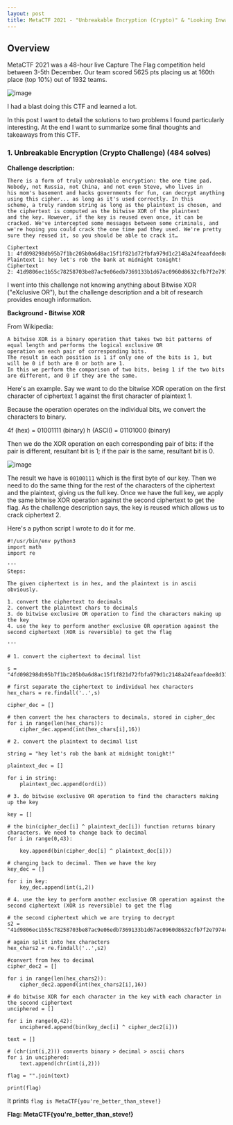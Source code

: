 ```yaml
---
layout: post
title: MetaCTF 2021 - "Unbreakable Encryption (Crypto)" & "Looking Inwards (Web)"
---
```


<h2>Overview</h2>

MetaCTF 2021 was a 48-hour live Capture The Flag competition held between 3-5th December. Our team scored 5625 pts placing us at 160th place (top 10%) out of 1932 teams.

![image](https://user-images.githubusercontent.com/44827973/144802894-8d5c4099-c3d7-4e54-af47-2181c75a2752.png)

I had a blast doing this CTF and learned a lot.

In this post I want to detail the solutions to two problems I found particularly interesting. At the end I want to summarize some final thoughts and takeaways from this CTF.

<h3>1. Unbreakable Encryption (Crypto Challenge) (484 solves)</h3>

<strong>Challenge description:</strong>
```
There is a form of truly unbreakable encryption: the one time pad. Nobody, not Russia, not China, and not even Steve, who lives in
his mom's basement and hacks governments for fun, can decrypt anything using this cipher... as long as it's used correctly. In this
scheme, a truly random string as long as the plaintext is chosen, and the ciphertext is computed as the bitwise XOR of the plaintext
and the key. However, if the key is reused even once, it can be cracked. We've intercepted some messages between some criminals, and
we're hoping you could crack the one time pad they used. We're pretty sure they reused it, so you should be able to crack it…

Ciphertext 1: 4fd098298db95b7f1bc205b0a6d8ac15f1f821d72fbfa979d1c2148a24feaafdee8d3108e8ce29c3ce1291
Plaintext 1: hey let's rob the bank at midnight tonight!
Ciphertext 2: 41d9806ec1b55c78258703be87ac9e06edb7369133b1d67ac0960d8632cfb7f2e7974e0ff3c536c1871b
```

I went into this challenge not knowing anything about Bitwise XOR ("eXclusive OR"), but the challenge description and a bit of research provides enough information.

<strong>Background - Bitwise XOR</strong>

From Wikipedia:

```
A bitwise XOR is a binary operation that takes two bit patterns of equal length and performs the logical exclusive OR
operation on each pair of corresponding bits.
The result in each position is 1 if only one of the bits is 1, but will be 0 if both are 0 or both are 1.
In this we perform the comparison of two bits, being 1 if the two bits are different, and 0 if they are the same.
```

Here's an example. Say we want to do the bitwise XOR operation on the first character of ciphertext 1 against the first character of plaintext 1.

Because the operation operates on the individual bits, we convert the characters to binary.

4f (hex) = 01001111 (binary)
h (ASCII) = 01101000 (binary)

Then we do the XOR operation on each corresponding pair of bits: if the pair is different, resultant bit is 1; if the pair is the same, resultant bit is 0.

![image](https://user-images.githubusercontent.com/44827973/144806787-17cd2b9c-c63b-4e36-8c35-c55fb438eed8.png)

The result we have is `00100111` which is the first byte of our key.
Then we need to do the same thing for the rest of the characters of the ciphertext and the plaintext, giving us the full key.
Once we have the full key, we apply the same bitwise XOR operation against the second ciphertext to get the flag.
As the challenge description says, the key is reused which allows us to crack ciphertext 2.

Here's a python script I wrote to do it for me. 

```
#!/usr/bin/env python3
import math
import re

'''
Steps:

The given ciphertext is in hex, and the plaintext is in ascii obviously.

1. convert the ciphertext to decimals
2. convert the plaintext chars to decimals
3. do bitwise exclusive OR operation to find the characters making up the key
4. use the key to perform another exclusive OR operation against the second ciphertext (XOR is reversible) to get the flag

'''

# 1. convert the ciphertext to decimal list

s = "4fd098298db95b7f1bc205b0a6d8ac15f1f821d72fbfa979d1c2148a24feaafdee8d3108e8ce29c3ce1291"

# first separate the ciphertext to individual hex characters
hex_chars = re.findall('..',s)

cipher_dec = []

# then convert the hex characters to decimals, stored in cipher_dec
for i in range(len(hex_chars)):
	cipher_dec.append(int(hex_chars[i],16))

# 2. convert the plaintext to decimal list

string = "hey let's rob the bank at midnight tonight!"

plaintext_dec = []

for i in string:
	plaintext_dec.append(ord(i))

# 3. do bitwise exclusive OR operation to find the characters making up the key

key = []

# the bin(cipher_dec[i] ^ plaintext_dec[i]) function returns binary characters. We need to change back to decimal
for i in range(0,43):

	key.append(bin(cipher_dec[i] ^ plaintext_dec[i]))

# changing back to decimal. Then we have the key
key_dec = []

for i in key:
	key_dec.append(int(i,2))

# 4. use the key to perform another exclusive OR operation against the second ciphertext (XOR is reversible) to get the flag

# the second ciphertext which we are trying to decrypt
s2 = "41d9806ec1b55c78258703be87ac9e06edb7369133b1d67ac0960d8632cfb7f2e7974e0ff3c536c1871b"

# again split into hex characters
hex_chars2 = re.findall('..',s2)

#convert from hex to decimal
cipher_dec2 = []

for i in range(len(hex_chars2)):
	cipher_dec2.append(int(hex_chars2[i],16))

# do bitwise XOR for each character in the key with each character in the second ciphertext
unciphered = []

for i in range(0,42):
	unciphered.append(bin(key_dec[i] ^ cipher_dec2[i]))

text = []

# (chr(int(i,2))) converts binary > decimal > ascii chars
for i in unciphered:
	text.append(chr(int(i,2)))

flag = "".join(text)

print(flag)

```
It prints `flag is MetaCTF{you're_better_than_steve!}`

<strong>Flag: MetaCTF{you're_better_than_steve!}</strong>

